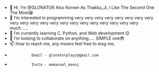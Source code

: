 - 👋 Hi, I’m @GLONATOR Also Konwn As Thakku_Ji, I Like The Second One The Most😁
- 👀 I’m interested in programming very very very very very very very very very very very very very very very very very very very very very much......
- 🌱 I’m currently learning C, Python, and Web development.😉
- 💞️ I’m looking to collaborate on anything..... SIMPLE one😎
- 📫 How to reach me, any means feel free to msg me,
-               Email - glonatorplayz@gmail.com
-               Insta - emmanual_manoj
